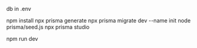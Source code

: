 db in .env

npm install
npx prisma generate
npx prisma migrate dev --name init
node prisma/seed.js
npx prisma studio

npm run dev